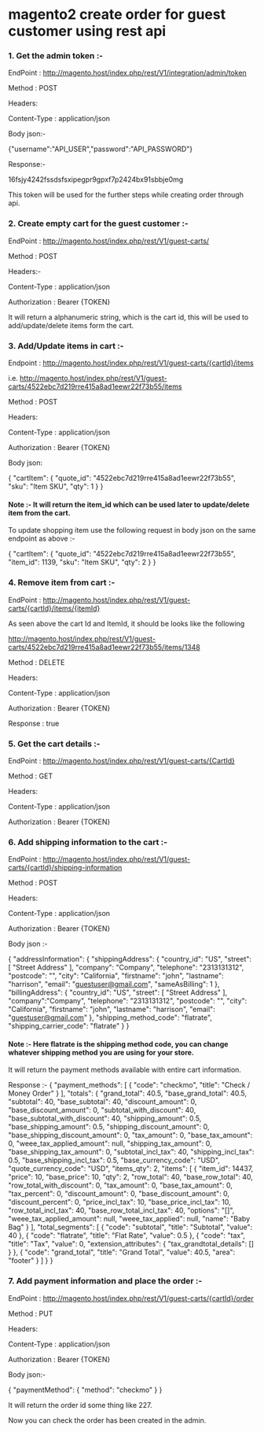 # magento2 create order for guest customer using rest api

### 1. Get the admin token :-
EndPoint : http://magento.host/index.php/rest/V1/integration/admin/token

Method : POST

Headers:

Content-Type : application/json
 
Body json:-

{"username":"API_USER","password":"API_PASSWORD"}

Response:-

16fsjy4242fssdsfsxipegpr9gpxf7p2424bx91sbbje0mg

This token will be used for the further steps while creating order through api.

### 2. Create empty cart for the guest customer :-

EndPoint : http://magento.host/index.php/rest/V1/guest-carts/

Method : POST

Headers:-

Content-Type  : application/json

Authorization : Bearer {TOKEN}

It will return a alphanumeric string, which is the cart id, this will be used to add/update/delete items form the cart.

### 3. Add/Update items in cart :-

Endpoint : http://magento.host/index.php/rest/V1/guest-carts/{cartId}/items
 
i.e. http://magento.host/index.php/rest/V1/guest-carts/4522ebc7d219rre415a8ad1eewr22f73b55/items
 
Method : POST

Headers:

Content-Type  : application/json

Authorization : Bearer {TOKEN}

Body json:

{
	"cartItem":
	{
	  "quote_id": "4522ebc7d219rre415a8ad1eewr22f73b55",
	  "sku": "Item SKU",
	  "qty": 1
	}
}

#### Note :- It will return the item_id which can be used later to update/delete item from the cart.

To update shopping item use the following request in body json on the same endpoint as above :-

{
  "cartItem":
  {
    "quote_id": "4522ebc7d219rre415a8ad1eewr22f73b55",
     "item_id": 1139,
     "sku": "Item SKU",
     "qty": 2
  }
}

### 4. Remove item from cart :-

EndPoint : http://magento.host/index.php/rest/V1/guest-carts/{cartId}/items/{itemId} 

As seen above the cart Id and ItemId, it should be looks like the following
 
http://magento.host/index.php/rest/V1/guest-carts/4522ebc7d219rre415a8ad1eewr22f73b55/items/1348
 
Method : DELETE

Headers:

Content-Type  : application/json

Authorization : Bearer {TOKEN}

Response : true

### 5. Get the cart details :-

EndPoint : http://magento.host/index.php/rest/V1/guest-carts/{CartId}

Method : GET

Headers:

Content-Type  : application/json

Authorization : Bearer {TOKEN}

### 6. Add shipping information to the cart :-

EndPoint : http://magento.host/index.php/rest/V1/guest-carts/{cartId}/shipping-information

Method : POST

Headers:

Content-Type  : application/json

Authorization : Bearer {TOKEN}

Body json :-

{
    "addressInformation": {
        "shippingAddress": {
            "country_id": "US",
            "street": [
                "Street Address"
            ],
            "company": "Company",
            "telephone": "2313131312",
            "postcode": "",
            "city": "California",
            "firstname": "john",
            "lastname": "harrison",
            "email": "guestuser@gmail.com",
            "sameAsBilling": 1
        },
        "billingAddress": {
            "country_id": "US",
            "street": [
                "Street Address"
            ],
            "company":"Company",
            "telephone": "2313131312",
            "postcode": "",
            "city": "California",
            "firstname": "john",
            "lastname": "harrison",
            "email": "guestuser@gmail.com"
        },
        "shipping_method_code": "flatrate",
        "shipping_carrier_code": "flatrate"
   }
}

#### Note :- Here flatrate is the shipping method code, you can change whatever shipping method you are using for your store.

It will return the payment methods available with entire cart information.

Response :-
{
    "payment_methods": [
        {
            "code": "checkmo",
            "title": "Check / Money Order"
        }
    ],
    "totals": {
        "grand_total": 40.5,
        "base_grand_total": 40.5,
        "subtotal": 40,
        "base_subtotal": 40,
        "discount_amount": 0,
        "base_discount_amount": 0,
        "subtotal_with_discount": 40,
        "base_subtotal_with_discount": 40,
        "shipping_amount": 0.5,
        "base_shipping_amount": 0.5,
        "shipping_discount_amount": 0,
        "base_shipping_discount_amount": 0,
        "tax_amount": 0,
        "base_tax_amount": 0,
        "weee_tax_applied_amount": null,
        "shipping_tax_amount": 0,
        "base_shipping_tax_amount": 0,
        "subtotal_incl_tax": 40,
        "shipping_incl_tax": 0.5,
        "base_shipping_incl_tax": 0.5,
        "base_currency_code": "USD",
        "quote_currency_code": "USD",
        "items_qty": 2,
        "items": [
            {
                "item_id": 14437,
                "price": 10,
                "base_price": 10,
                "qty": 2,
                "row_total": 40,
                "base_row_total": 40,
                "row_total_with_discount": 0,
                "tax_amount": 0,
                "base_tax_amount": 0,
                "tax_percent": 0,
                "discount_amount": 0,
                "base_discount_amount": 0,
                "discount_percent": 0,
                "price_incl_tax": 10,
                "base_price_incl_tax": 10,
                "row_total_incl_tax": 40,
                "base_row_total_incl_tax": 40,
                "options": "[]",
                "weee_tax_applied_amount": null,
                "weee_tax_applied": null,
                "name": "Baby Bag"
            }
        ],
        "total_segments": [
            {
                "code": "subtotal",
                "title": "Subtotal",
                "value": 40
            },
            {
                "code": "flatrate",
                "title": "Flat Rate",
                "value": 0.5
            },
            {
                "code": "tax",
                "title": "Tax",
                "value": 0,
                "extension_attributes": {
                    "tax_grandtotal_details": []
                }
            },
            {
                "code": "grand_total",
                "title": "Grand Total",
                "value": 40.5,
                "area": "footer"
            }
        ]
    }
}

### 7. Add payment information and place the order :-

EndPoint : http://magento.host/index.php/rest/V1/guest-carts/{cartId}/order

Method : PUT

Headers:

Content-Type  : application/json

Authorization : Bearer {TOKEN}

Body json:-

{
    "paymentMethod": {
       "method": "checkmo"
    }
}

It will return the order id some thing like 227.

Now you can check the order has been created in the admin.





